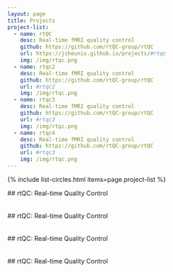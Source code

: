 ```yaml
---
layout: page
title: Projects
project-list:
  - name: rtQC
    desc: Real-time fMRI quality control
    github: https://github.com/rtQC-group/rtQC
    url: https://jsheunis.github.io/projects/#rtqc
    img: /img/rtqc.png
  - name: rtqc2
    desc: Real-time fMRI quality control
    github: https://github.com/rtQC-group/rtQC
    url: #rtqc2
    img: /img/rtqc.png
  - name: rtqc3
    desc: Real-time fMRI quality control
    github: https://github.com/rtQC-group/rtQC
    url: #rtqc3
    img: /img/rtqc.png
  - name: rtqc4
    desc: Real-time fMRI quality control
    github: https://github.com/rtQC-group/rtQC
    url: #rtqc3
    img: /img/rtqc.png
---
```



{% include list-circles.html items=page.project-list %}

<div id='rtqc'></div>
## rtQC: Real-time Quality Control
<br><br><br>
<div id='rtqc2'></div>
## rtQC: Real-time Quality Control
<br><br><br>
<div id='rtqc3'></div>
## rtQC: Real-time Quality Control
<br><br><br>
<div id='rtqc4'></div>
## rtQC: Real-time Quality Control 
